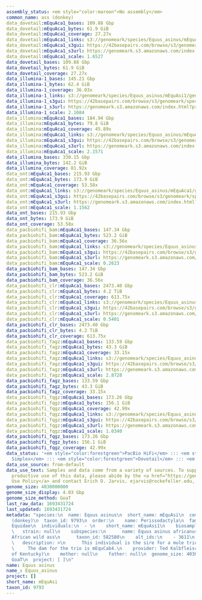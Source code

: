 ```yaml
---
assembly_status: <em style="color:maroon">No assembly</em>
common_name: ass (donkey)
data_dovetail:mEquAca1_bases: 109.88 Gbp
data_dovetail:mEquAca1_bytes: 61.9 GiB
data_dovetail:mEquAca1_coverage: 27.27x
data_dovetail:mEquAca1_links: s3://genomeark/species/Equus_asinus/mEquAca1/genomic_data/dovetail/<br>
data_dovetail:mEquAca1_s3gui: https://42basepairs.com/browse/s3/genomeark/species/Equus_asinus/mEquAca1/genomic_data/dovetail/
data_dovetail:mEquAca1_s3url: https://genomeark.s3.amazonaws.com/index.html?prefix=species/Equus_asinus/mEquAca1/genomic_data/dovetail/
data_dovetail:mEquAca1_scale: 1.6527
data_dovetail_bases: 109.88 Gbp
data_dovetail_bytes: 61.9 GiB
data_dovetail_coverage: 27.27x
data_illumina-1_bases: 145.21 Gbp
data_illumina-1_bytes: 62.4 GiB
data_illumina-1_coverage: 36.03x
data_illumina-1_links: s3://genomeark/species/Equus_asinus/mEquAsi1/genomic_data/illumina/<br>
data_illumina-1_s3gui: https://42basepairs.com/browse/s3/genomeark/species/Equus_asinus/mEquAsi1/genomic_data/illumina/
data_illumina-1_s3url: https://genomeark.s3.amazonaws.com/index.html?prefix=species/Equus_asinus/mEquAsi1/genomic_data/illumina/
data_illumina-1_scale: 2.1684
data_illumina:mEquAca1_bases: 184.94 Gbp
data_illumina:mEquAca1_bytes: 79.8 GiB
data_illumina:mEquAca1_coverage: 45.89x
data_illumina:mEquAca1_links: s3://genomeark/species/Equus_asinus/mEquAca1/genomic_data/illumina/<br>
data_illumina:mEquAca1_s3gui: https://42basepairs.com/browse/s3/genomeark/species/Equus_asinus/mEquAca1/genomic_data/illumina/
data_illumina:mEquAca1_s3url: https://genomeark.s3.amazonaws.com/index.html?prefix=species/Equus_asinus/mEquAca1/genomic_data/illumina/
data_illumina:mEquAca1_scale: 2.1571
data_illumina_bases: 330.15 Gbp
data_illumina_bytes: 142.2 GiB
data_illumina_coverage: 81.92x
data_ont:mEquAca1_bases: 215.93 Gbp
data_ont:mEquAca1_bytes: 173.9 GiB
data_ont:mEquAca1_coverage: 53.58x
data_ont:mEquAca1_links: s3://genomeark/species/Equus_asinus/mEquAca1/genomic_data/ont/<br>
data_ont:mEquAca1_s3gui: https://42basepairs.com/browse/s3/genomeark/species/Equus_asinus/mEquAca1/genomic_data/ont/
data_ont:mEquAca1_s3url: https://genomeark.s3.amazonaws.com/index.html?prefix=species/Equus_asinus/mEquAca1/genomic_data/ont/
data_ont:mEquAca1_scale: 1.1562
data_ont_bases: 215.93 Gbp
data_ont_bytes: 173.9 GiB
data_ont_coverage: 53.58x
data_pacbiohifi_bam:mEquAca1_bases: 147.34 Gbp
data_pacbiohifi_bam:mEquAca1_bytes: 523.2 GiB
data_pacbiohifi_bam:mEquAca1_coverage: 36.56x
data_pacbiohifi_bam:mEquAca1_links: s3://genomeark/species/Equus_asinus/mEquAca1/genomic_data/pacbio_hifi/<br>
data_pacbiohifi_bam:mEquAca1_s3gui: https://42basepairs.com/browse/s3/genomeark/species/Equus_asinus/mEquAca1/genomic_data/pacbio_hifi/
data_pacbiohifi_bam:mEquAca1_s3url: https://genomeark.s3.amazonaws.com/index.html?prefix=species/Equus_asinus/mEquAca1/genomic_data/pacbio_hifi/
data_pacbiohifi_bam:mEquAca1_scale: 0.2623
data_pacbiohifi_bam_bases: 147.34 Gbp
data_pacbiohifi_bam_bytes: 523.2 GiB
data_pacbiohifi_bam_coverage: 36.56x
data_pacbiohifi_clr:mEquAca1_bases: 2473.40 Gbp
data_pacbiohifi_clr:mEquAca1_bytes: 4.2 TiB
data_pacbiohifi_clr:mEquAca1_coverage: 613.75x
data_pacbiohifi_clr:mEquAca1_links: s3://genomeark/species/Equus_asinus/mEquAca1/genomic_data/pacbio_hifi/<br>
data_pacbiohifi_clr:mEquAca1_s3gui: https://42basepairs.com/browse/s3/genomeark/species/Equus_asinus/mEquAca1/genomic_data/pacbio_hifi/
data_pacbiohifi_clr:mEquAca1_s3url: https://genomeark.s3.amazonaws.com/index.html?prefix=species/Equus_asinus/mEquAca1/genomic_data/pacbio_hifi/
data_pacbiohifi_clr:mEquAca1_scale: 0.5401
data_pacbiohifi_clr_bases: 2473.40 Gbp
data_pacbiohifi_clr_bytes: 4.2 TiB
data_pacbiohifi_clr_coverage: 613.75x
data_pacbiohifi_fagz:mEquAca1_bases: 133.59 Gbp
data_pacbiohifi_fagz:mEquAca1_bytes: 43.3 GiB
data_pacbiohifi_fagz:mEquAca1_coverage: 33.15x
data_pacbiohifi_fagz:mEquAca1_links: s3://genomeark/species/Equus_asinus/mEquAca1/genomic_data/pacbiohifi_fagz/<br>
data_pacbiohifi_fagz:mEquAca1_s3gui: https://42basepairs.com/browse/s3/genomeark/species/Equus_asinus/mEquAca1/genomic_data/pacbiohifi_fagz/
data_pacbiohifi_fagz:mEquAca1_s3url: https://genomeark.s3.amazonaws.com/index.html?prefix=species/Equus_asinus/mEquAca1/genomic_data/pacbiohifi_fagz/
data_pacbiohifi_fagz:mEquAca1_scale: 2.8728
data_pacbiohifi_fagz_bases: 133.59 Gbp
data_pacbiohifi_fagz_bytes: 43.3 GiB
data_pacbiohifi_fagz_coverage: 33.15x
data_pacbiohifi_fqgz:mEquAca1_bases: 173.26 Gbp
data_pacbiohifi_fqgz:mEquAca1_bytes: 156.1 GiB
data_pacbiohifi_fqgz:mEquAca1_coverage: 42.99x
data_pacbiohifi_fqgz:mEquAca1_links: s3://genomeark/species/Equus_asinus/mEquAca1/genomic_data/pacbio_hifi/<br>
data_pacbiohifi_fqgz:mEquAca1_s3gui: https://42basepairs.com/browse/s3/genomeark/species/Equus_asinus/mEquAca1/genomic_data/pacbio_hifi/
data_pacbiohifi_fqgz:mEquAca1_s3url: https://genomeark.s3.amazonaws.com/index.html?prefix=species/Equus_asinus/mEquAca1/genomic_data/pacbio_hifi/
data_pacbiohifi_fqgz:mEquAca1_scale: 1.0340
data_pacbiohifi_fqgz_bases: 173.26 Gbp
data_pacbiohifi_fqgz_bytes: 156.1 GiB
data_pacbiohifi_fqgz_coverage: 42.99x
data_status: '<em style="color:forestgreen">PacBio HiFi</em> ::: <em style="color:forestgreen">ONT
  Simplex</em> ::: <em style="color:forestgreen">Dovetail</em> ::: <em style="color:forestgreen">Illumina</em>'
data_use_source: from-default
data_use_text: Samples and data come from a variety of sources. To support fair and
  productive use of this data, please abide by the <a href="https://genome10k.soe.ucsc.edu/data-use-policies/">Data
  Use Policy</a> and contact Erich D. Jarvis, ejarvis@rockefeller.edu, with any questions.
genome_size: 4030000000
genome_size_display: 4.03 Gbp
genome_size_method: GoaT
last_raw_data: 1693431724
last_updated: 1693431724
metadata: "species:\n  name: Equus asinus\n  short_name: mEquAsi\n  common_name: ass
  (donkey)\n  taxon_id: 9793\n  order:\n    name: Perissodactyla\n  family:\n    name:
  Equidae\n  individuals:\n  - \n    short_name: mEquAsi1\n    biosample_id: null\n
  \   strain: null\n    subspecies:\n      name: Equus asinus africanus\n      common_name:
  African wild ass\n      taxon_id: 582580\n    alt_ids:\n    - 3611\n    sex: male\n
  \   description: >\n      This individual is the sire for a mule trio (mEquAca1).\n
  \     The dam for the trio is mEquCab4.\n    provider: Ted Kalbfleisch (University
  of Kentucky)\n    mother: null\n    father: null\n  genome_size: 4030000000\n  genome_size_method:
  GoaT\n  project: [ ]\n"
name: Equus asinus
name_: Equus_asinus
project: []
short_name: mEquAsi
taxon_id: 9793
---
```

